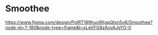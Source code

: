 # Smoothee
https://www.figma.com/design/PoIRT189huo9XgqQtxn5o8/Smoothee?node-id=7-180&node-type=frame&t=xLeVFG8zAovAJsYO-0
